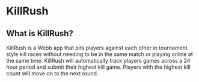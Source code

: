 # KillRush

## What is KillRush?
KillRush is a Webb app that pits players against each other in tournament style kill races without needing to be in the same match or playing online at the same time. KillRush will automatically track players games across a 24 hour period and submit their highest kill game. Players with the highest kill count will move on to the next round.